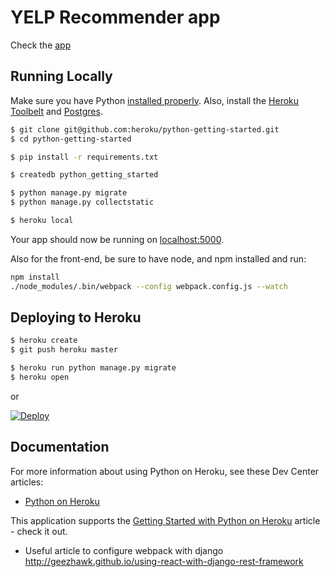 # YELP Recommender app

Check the [app](https://yelp-neighborhood-recommender.herokuapp.com/)

## Running Locally

Make sure you have Python [installed properly](http://install.python-guide.org).  Also, install the [Heroku Toolbelt](https://toolbelt.heroku.com/) and [Postgres](https://devcenter.heroku.com/articles/heroku-postgresql#local-setup).

```sh
$ git clone git@github.com:heroku/python-getting-started.git
$ cd python-getting-started

$ pip install -r requirements.txt

$ createdb python_getting_started

$ python manage.py migrate
$ python manage.py collectstatic

$ heroku local
```

Your app should now be running on [localhost:5000](http://localhost:5000/).

Also for the front-end, be sure to have node, and npm installed and run:

```sh
npm install
./node_modules/.bin/webpack --config webpack.config.js --watch
```

## Deploying to Heroku

```sh
$ heroku create
$ git push heroku master

$ heroku run python manage.py migrate
$ heroku open
```
or

[![Deploy](https://www.herokucdn.com/deploy/button.png)](https://heroku.com/deploy)

## Documentation

For more information about using Python on Heroku, see these Dev Center articles:

- [Python on Heroku](https://devcenter.heroku.com/categories/python)

This application supports the [Getting Started with Python on Heroku](https://devcenter.heroku.com/articles/getting-started-with-python) article - check it out.


- Useful article to configure webpack with django http://geezhawk.github.io/using-react-with-django-rest-framework